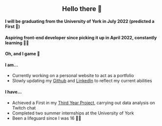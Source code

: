 <!--
**mylesazriel/mylesazriel** is a ✨ _special_ ✨ repository because its `README.md` (this file) appears on your GitHub profile.
-->

<h2 align="center"> Hello there 👋 </h2>

<h4> I will be graduating from the University of York in July 2022 (predicted a First 🎉)  </h4>
<h4> Aspiring front-end developer since picking it up in April 2022, constantly learning 👨‍🎓  </h4>
<h4> Oh, and I game 👾  </h4>

<h4> I am... </h3>
<ul>
  <li> Currently working on a personal website to act as a portfolio </li>
  <li> Slowly updating my <a href="https://github.com/mylesazriel">Github</a> and <a href="https://www.linkedin.com/in/myles-ragay/">LinkedIn</a> to reflect my current abilities </li>   
</ul>

<h4> I have... </h3>
<ul>
  <li> Achieved a First in my <a href="https://github.com/mylesazriel/prbx">Third Year Project</a>, carrying out data analysis on Twitch chat </li>
  <li> Completed two summer internships at the University of York </li>
  <li> Been a lifeguard since I was 16 🏊‍♂️ </li>
</ul>
